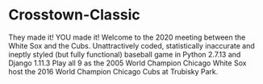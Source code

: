 # Crosstown-Classic
They made it!  YOU made it!  Welcome to the 2020 meeting between the White Sox and the Cubs. Unattractively coded, statistically inaccurate and ineptly styled (but fully functional) baseball game in Python 2.7.13 and Django 1.11.3
Play all 9 as the 2005 World Champion Chicago White Sox host the 2016 World Champion Chicago Cubs at Trubisky Park.  
